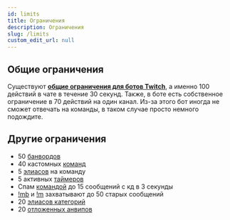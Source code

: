```yaml
---
id: limits
title: Ограничения
description: Ограничения
slug: /limits
custom_edit_url: null
---
```


## Общие ограничения

Существуют **[общие ограничения для ботов Twitch](https://dev.twitch.tv/docs/irc#:~:text=The%20bot%20is%20limited%20to,messages%20per%2030%20second%20limit)**, а именно 100 действий в чате в течение 30 секунд. Также, в боте есть собственное ограничение в 70 действий на один канал. Из-за этого бот иногда не сможет отвечать на команды, в таком случае просто немного подождите.

## Другие ограничения

- 50 [банвордов](features/banwords.md)
- 40 кастомных [команд](features/links.md)
- 5 [элиасов](features/links#элиасы) на команду
- 5 активных [таймеров](features/timers.md)
- Спам [командой](features/links.md) до 15 сообщений с кд в 3 секунды
- [!mb](features/massban.md#бан-по-фразе) и [!m](features/massban.md#мут-по-фразе) захватывают до 50 старых сообщений
- 20 [элиасов категорий](features/streaminfo.md#добавить-элиас)
- 20 [отложенных анвипов](features/vips.md#отложенный-анвип)